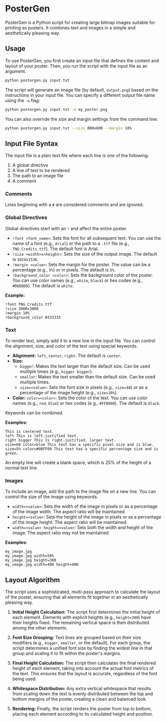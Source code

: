 # PosterGen

PosterGen is a Python script for creating large bitmap images suitable for printing as posters. It combines text and images in a simple and aesthetically pleasing way.

## Usage

To use PosterGen, you first create an input file that defines the content and layout of your poster. Then, you run the script with the input file as an argument.

```bash
python postergen.py input.txt
```

The script will generate an image file (by default, `output.png`) based on the instructions in your input file. You can specify a different output file name using the `-o` flag:

```bash
python postergen.py input.txt -o my_poster.png
```

You can also override the size and margin settings from the command line:

```bash
python postergen.py input.txt --size 800x600 --margin 10%
```

## Input File Syntax

The input file is a plain text file where each line is one of the following:

1.  A global directive
2.  A line of text to be rendered
3.  The path to an image file
4.  A comment

### Comments

Lines beginning with a `#` are considered comments and are ignored.

### Global Directives

Global directives start with an `!` and affect the entire poster.

*   `!font <font_name>`: Sets the font for all subsequent text. You can use the name of a font (e.g., `Arial`) or the path to a `.ttf` file (e.g., `TNG_Credits.ttf`). The default font is Arial.
*   `!size <width>x<height>`: Sets the size of the output image. The default is `1024x1536`.
*   `!margin <value>`: Sets the margin for the poster. The value can be a percentage (e.g., `5%`) or in pixels. The default is `5%`.
*   `!background_color <color>`: Sets the background color of the poster. You can use color names (e.g., `white`, `black`) or hex codes (e.g., `#DDDDDD`). The default is `white`.

**Example:**

```
!font TNG_Credits.ttf
!size 2000x3000
!margin 10%
!background_color #333333
```

### Text

To render text, simply add it to a new line in the input file. You can control the alignment, size, and color of the text using special keywords.

*   **Alignment:** `left`, `center`, `right`. The default is `center`.
*   **Size:**
    *   `bigger`: Makes the text larger than the default size. Can be used multiple times (e.g., `bigger bigger`).
    *   `smaller`: Makes the text smaller than the default size. Can be used multiple times.
    *   `size=<value>`: Sets the font size in pixels (e.g., `size=48`) or as a percentage of the image height (e.g., `size=10%`).
*   **Color:** `color=<color>`: Sets the color of the text. You can use color names (e.g., `red`, `blue`) or hex codes (e.g., `#FF0000`). The default is `black`.

Keywords can be combined.

**Examples:**

```
This is centered text.
left This is left-justified text.
right bigger This is right-justified, larger text.
size=60 color=blue This text has a specific pixel size and is blue.
size=5% color=#00FF00 This text has a specific percentage size and is green.
```

An empty line will create a blank space, which is 25% of the height of a normal text line.

### Images

To include an image, add the path to the image file on a new line. You can control the size of the image using keywords.

*   `width=<value>`: Sets the width of the image in pixels or as a percentage of the image width. The aspect ratio will be maintained.
*   `height=<value>`: Sets the height of the image in pixels or as a percentage of the image height. The aspect ratio will be maintained.
*   `width=<value> height=<value>`: Sets both the width and height of the image. The aspect ratio may not be maintained.

**Examples:**

```
my_image.jpg
my_image.jpg width=50%
my_image.jpg height=300
my_image.jpg width=400 height=400
```

## Layout Algorithm

The script uses a sophisticated, multi-pass approach to calculate the layout of the poster, ensuring that all elements fit together in an aesthetically pleasing way.

1.  **Initial Height Calculation:** The script first determines the initial height of each element. Elements with explicit heights (e.g., `height=300`) have their heights fixed. The remaining vertical space is then distributed among the other elements.

2.  **Font Size Grouping:** Text lines are grouped based on their size modifiers (e.g., `bigger`, `smaller`, or the default). For each group, the script determines a unified font size by finding the widest line in that group and scaling it to fit within the poster's margins.

3.  **Final Height Calculation:** The script then calculates the final rendered height of each element, taking into account the actual font metrics of the text. This ensures that the layout is accurate, regardless of the font being used.

4.  **Whitespace Distribution:** Any extra vertical whitespace that results from scaling down the text is evenly distributed between the top and bottom margins of the poster, creating a clean and balanced look.

5.  **Rendering:** Finally, the script renders the poster from top to bottom, placing each element according to its calculated height and position.